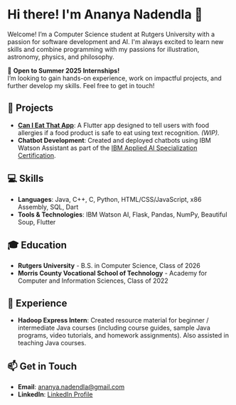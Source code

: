 # Hi there! I'm Ananya Nadendla 👋

Welcome! I’m a Computer Science student at Rutgers University with a passion for software development and AI. I'm always excited to learn new skills and combine programming with my passions for illustration, astronomy, physics, and philosophy. 

🌟 **Open to Summer 2025 Internships!**  
I’m looking to gain hands-on experience, work on impactful projects, and further develop my skills. Feel free to get in touch!

## 🚀 Projects
- **[Can I Eat That App](https://github.com/ananya-nadendla/can_i_eat_that)**: A Flutter app designed to tell users with food allergies if a food product is safe to eat using text recognition. *(WIP).*
- **Chatbot Development**: Created and deployed chatbots using IBM Watson Assistant as part of the [IBM Applied AI Specialization Certification](https://www.coursera.org/account/accomplishments/specialization/certificate/JHKT2XVA5M3V).

## 💻 Skills
- **Languages**: Java, C++, C, Python, HTML/CSS/JavaScript, x86 Assembly, SQL, Dart
- **Tools & Technologies**: IBM Watson AI, Flask, Pandas, NumPy, Beautiful Soup, Flutter

## 🎓 Education
- **Rutgers University** - B.S. in Computer Science, Class of 2026
- **Morris County Vocational School of Technology** - Academy for Computer and Information Sciences, Class of 2022

## 📝 Experience
- **Hadoop Express Intern**: Created resource material for beginner / intermediate Java courses (including course guides, sample Java programs, video tutorials, and homework assignments). Also assisted in teaching Java courses.
  
## 📫 Get in Touch
- **Email**: [ananya.nadendla@gmail.com](mailto:ananya.nadendla@gmail.com)
- **LinkedIn**: [LinkedIn Profile](https://www.linkedin.com/in/ananya-nadendla-961b1123b)
